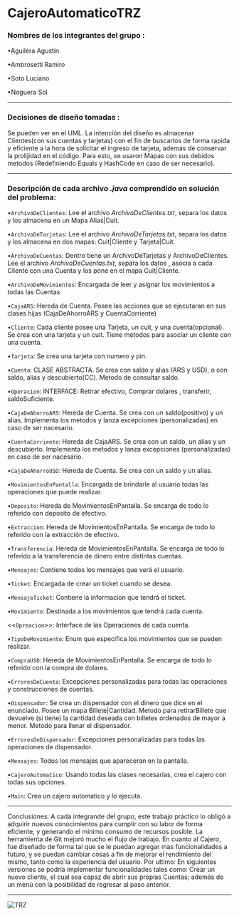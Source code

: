 # CajeroAutomaticoTRZ

### Nombres de los integrantes del grupo :
•Aguilera Agustín 

•Ambrosetti Ramiro 

•Soto Luciano 

•Noguera Sol
 _ _ _ _ _ _ _ _  _ _ _ _ _ _ _ _  _ _ _ _ _ _ _ _  _ _ _ _ _ _ _ _  _ _ _ _ _ _ _ _  _ _ _ _ _ _ _ _ 
 
### Decisiones de diseño tomadas :
Se pueden ver en el UML. La intención del diseño es almacenar Clientes(con sus cuentas y tarjetas) con el fin de buscarlos de forma rapida y eficiente a la hora de solicitar el ingreso de tarjeta, además de conservar la prolijidad en el código. Para esto, se usaron Mapas con sus debidos metodos (Redefiniendo Equals y HashCode en caso de ser necesario).
 _ _ _ _ _ _ _ _  _ _ _ _ _ _ _ _  _ _ _ _ _ _ _ _  _ _ _ _ _ _ _ _  _ _ _ _ _ _ _ _  _ _ _ _ _ _ _ _ 
### Descripción de cada archivo *.java* comprendido en solución del problema:

  •`ArchivoDeClientes`: Lee el archivo *ArchivoDeClientes.txt*, separa los datos y los almacena en un Mapa Alias|Cuit.
  
  •`ArchivoDeTarjetas`: Lee el archivo *ArchivoDeTarjetas.txt*, separa los datos y los almacena en dos mapas: Cuit|Cliente y Tarjeta|Cuit.
  
  •`ArchivoDeCuentas`: Dentro tiene un ArchivoDeTarjetas y ArchivoDeClientes. Lee el archivo *ArchivoDeCuentas.txt*, separa los datos , asocia a cada Cliente con una Cuenta y los pone en el mapa Cuit|Cliente.
  
  •`ArchivoDeMovimientos`: Encargada de leer y asignar los movimientos a todas las Cuentas
  
  •`CajaARS`: Hereda de Cuenta. Posee las acciones que se ejecutaran en sus clases hijas (CajaDeAhorroARS y CuentaCorriente)
  
  
  •`Cliente`: Cada cliente posee una Tarjeta, un cuit, y una cuenta(opcional). Se crea con una tarjeta y un cuit. Tiene métodos para asociar un cliente con una cuenta.
  
  •`Tarjeta`: Se crea una tarjeta con numero y pin.
  
  •`Cuenta`: CLASE ABSTRACTA. Se crea con saldo y alias (ARS y USD), o con saldo, alias y descubierto(CC). Metodo de consultar saldo.
  
   •`Operacion`: INTERFACE: Retirar efectivo, Comprar dolares , transferir, saldoSuficiente.
    
   •`CajaDeAhorroARS`: Hereda de Cuenta. Se crea con un saldo(positivo) y un alias. Implementa los metodos <Operacion> y lanza excepciones (personalizadas) en caso de ser nacesario. 
      
   •`CuentaCorriente`: Hereda de CajaARS. Se crea con un saldo, un alias y un descubierto. Implementa los metodos <Operacion> y lanza excepciones (personalizadas) en caso de ser nacesario.
      
   •`CajaDeAhorroUSD`: Hereda de Cuenta. Se crea con un saldo y un alias.
   
   •`MovimientosEnPantalla`: Encargada de brindarle al usuario todas las operaciones que puede realizar.
   
   •`Deposito`: Hereda de MovimientosEnPantalla. Se encarga de todo lo referido con deposito de efectivo.
   
   •`Extraccion`: Hereda de MovimientosEnPantalla. Se encarga de todo lo referido con la extracción de efectivo.
   
   •`Transferencia`: Hereda de MovimientosEnPantalla. Se encarga de todo lo referido a la transferencia de dinero entre distintas cuentas.
   
   •`Mensajes`: Contiene todos los mensajes que verá el usuario.
   
   •`Ticket`: Encargada de crear un ticket cuando se desea.
   
   •`MensajeTicket`: Contiene la informacion que tendrá el ticket.
   
   •`Movimiento`: Destinada a los movimientos que tendrá cada cuenta.
   
   <<`Opreacion`>>: Interface de las Operaciones de cada cuenta.
   
   •`TipoDeMovimiento`: Enum que especifica los movimientos que se pueden realizar.
   
   •`CompraUSD`: Hereda de MovimientosEnPantalla. Se encarga de todo lo referido con la compra de dolares.
    
  •`ErroresDeCuenta`: Excepciones personalizadas para todas las operaciones y construcciones de cuentas.
  
  •`Dispensador`: Se crea un dispensador con el dinero que dice en el enunciado. Posee un mapa Billete|Cantidad. Metodo para retirarBillete que devuelve (si tiene) la cantidad deseada con billetes ordenados de mayor a menor. Metodo para llenar el dispensador.
  
  •`ErroresDeDispensador`: Excepciones personalizadas para todas las operaciones de dispensador.
  
  •`Mensajes`: Todos los mensajes que apareceran en la pantalla.
  
  •`CajeroAutomatico`: Usando todas las clases necesarias, crea el cajero con todas sus opciones.
  
  •`Main`: Crea un cajero automatico y lo ejecuta.  
   _ _ _ _ _ _ _ _  _ _ _ _ _ _ _ _  _ _ _ _ _ _ _ _  _ _ _ _ _ _ _ _  _ _ _ _ _ _ _ _  _ _ _ _ _ _ _ _ 
  
  Conclusiones: A cada integrande del grupo, este trabajo práctico lo obligó a adquirir nuevos conocimientos para cumplir con su labor de forma eficiente, y generando el minimo consumo de recursos posible. La herramienta de Git mejoró mucho el flujo de trabajo.
   En cuanto al Cajero, fue diseñado de forma tal que se le puedan agregar mas funcionalidades a futuro, y se puedan cambiar cosas a fin de mejorar el rendimiento del mismo, tanto como la experiencia del usuario.
   Por ultimo: En siguientes versiones se podría implementar funcionalidades tales como: Crear un nuevo cliente, el cual sea capaz de abrir sus propias Cuentas; además de un menú con la posibilidad de regresar al paso anterior.
   _ _ _ _ _ _ _ _  _ _ _ _ _ _ _ _  _ _ _ _ _ _ _ _  _ _ _ _ _ _ _ _  _ _ _ _ _ _ _ _  _ _ _ _ _ _ _ _ 
  
  

![TRZ](https://user-images.githubusercontent.com/55515042/82707534-a227f380-9c52-11ea-885d-fd140fc44223.jpg)
